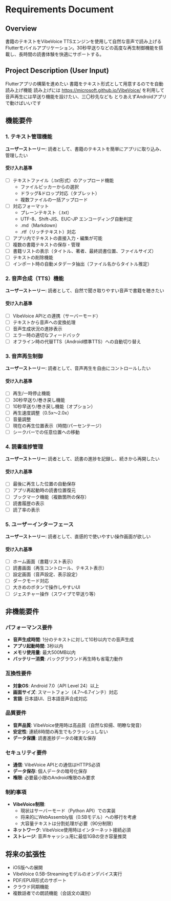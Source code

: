 # Requirements Document

## Overview

書籍のテキストをVibeVoice TTSエンジンを使用して自然な音声で読み上げるFlutterモバイルアプリケーション。30秒早送りなどの高度な再生制御機能を搭載し、長時間の読書体験を快適にサポートする。

## Project Description (User Input)

Flutterアプリの構築を進めたい
書籍をテキスト形式として用意するのでを自動読み上げ機能
読み上げには <https://microsoft.github.io/VibeVoice/> を利用して
音声再生には早送り機能を設けたい、三〇秒先なども
とりあえずAndroidアプリで動けばいいです

## 機能要件

### 1. テキスト管理機能

**ユーザーストーリー**: 読者として、書籍のテキストを簡単にアプリに取り込み、管理したい

#### 受け入れ基準

- [ ] テキストファイル（.txt形式）のアップロード機能
  - ファイルピッカーからの選択
  - ドラッグ&ドロップ対応（タブレット）
  - 複数ファイルの一括アップロード
- [ ] 対応フォーマット
  - プレーンテキスト（.txt）
  - UTF-8、Shift-JIS、EUC-JP エンコーディング自動判定
  - .md（Markdown）
  - .rtf（リッチテキスト）対応
- [ ] アプリ内でテキストの直接入力・編集が可能
- [ ] 複数の書籍テキストの保存・管理
- [ ] 書籍リストの表示（タイトル、著者、最終読書位置、ファイルサイズ）
- [ ] テキストの削除機能
- [ ] インポート時の自動メタデータ抽出（ファイル名からタイトル推定）

### 2. 音声合成（TTS）機能

**ユーザーストーリー**: 読者として、自然で聞き取りやすい音声で書籍を聴きたい

#### 受け入れ基準

- [ ] VibeVoice APIとの連携（サーバーモード）
- [ ] テキストから音声への変換処理
- [ ] 音声生成状況の進捗表示
- [ ] エラー時の適切なフィードバック
- [ ] オフライン時の代替TTS（Android標準TTS）への自動切り替え

### 3. 音声再生制御

**ユーザーストーリー**: 読者として、音声再生を自由にコントロールしたい

#### 受け入れ基準

- [ ] 再生/一時停止機能
- [ ] 30秒早送り/巻き戻し機能
- [ ] 10秒早送り/巻き戻し機能（オプション）
- [ ] 再生速度調整（0.5x〜2.0x）
- [ ] 音量調整
- [ ] 現在の再生位置表示（時間/パーセンテージ）
- [ ] シークバーでの任意位置への移動

### 4. 読書進捗管理

**ユーザーストーリー**: 読者として、読書の進捗を記録し、続きから再開したい

#### 受け入れ基準

- [ ] 最後に再生した位置の自動保存
- [ ] アプリ再起動時の読書位置復元
- [ ] ブックマーク機能（複数箇所の保存）
- [ ] 読書履歴の表示
- [ ] 読了率の表示

### 5. ユーザーインターフェース

**ユーザーストーリー**: 読者として、直感的で使いやすい操作画面が欲しい

#### 受け入れ基準

- [ ] ホーム画面（書籍リスト表示）
- [ ] 読書画面（再生コントロール、テキスト表示）
- [ ] 設定画面（音声設定、表示設定）
- [ ] ダークモード対応
- [ ] 大きめのボタンで操作しやすいUI
- [ ] ジェスチャー操作（スワイプで早送り等）

## 非機能要件

### パフォーマンス要件

- **音声生成時間**: 1分のテキストに対して10秒以内での音声生成
- **アプリ起動時間**: 3秒以内
- **メモリ使用量**: 最大500MB以内
- **バッテリー消費**: バックグラウンド再生時も省電力動作

### 互換性要件

- **対象OS**: Android 7.0（API Level 24）以上
- **画面サイズ**: スマートフォン（4.7〜6.7インチ）対応
- **言語**: 日本語UI、日本語音声合成対応

### 品質要件

- **音声品質**: VibeVoice使用時は高品質（自然な抑揚、明瞭な発音）
- **安定性**: 連続8時間の再生でもクラッシュしない
- **データ保護**: 読書進捗データの確実な保存

### セキュリティ要件

- **通信**: VibeVoice APIとの通信はHTTPS必須
- **データ保存**: 個人データの暗号化保存
- **権限**: 必要最小限のAndroid権限のみ要求

### 制約事項

- **VibeVoice制限**:
  - 現状はサーバーモード（Python API）での実装
  - 将来的にWebAssembly版（0.5Bモデル）への移行を考慮
  - 大容量テキストは分割処理が必要（90分制限）
- **ネットワーク**: VibeVoice使用時はインターネット接続必須
- **ストレージ**: 音声キャッシュ用に最低1GBの空き容量推奨

## 将来の拡張性

- iOS版への展開
- VibeVoice 0.5B-Streamingモデルのオンデバイス実行
- PDF/EPUB形式のサポート
- クラウド同期機能
- 複数話者での朗読機能（会話文の識別）
